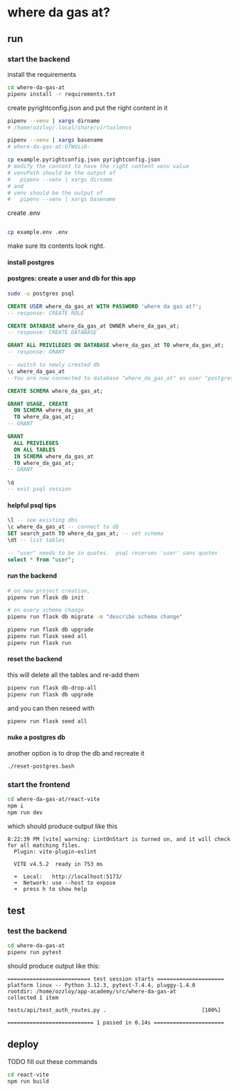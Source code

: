 # where da gas at?

## run

### start the backend

install the requirements

```bash
cd where-da-gas-at
pipenv install -r requirements.txt
```

create pyrightconfig.json and put the right content in it

```bash
pipenv --venv | xargs dirname
# /home/ozzloy/.local/share/virtualenvs

pipenv --venv | xargs basename
# where-da-gas-at-U7Wdii6-

cp example.pyrightconfig.json pyrightconfig.json
# modify the content to have the right content venv value
# venvPath should be the output of
#   pipenv --venv | xargs dirname
# and
# venv should be the output of
#   pipenv --venv | xargs basename
```

create .env

```bash

cp example.env .env
```

make sure its contents look right.

#### install postgres

#### postgres: create a user and db for this app

```bash
sudo -u postgres psql
```

```sql
CREATE USER where_da_gas_at WITH PASSWORD 'where da gas at?';
-- response: CREATE ROLE

CREATE DATABASE where_da_gas_at OWNER where_da_gas_at;
-- response: CREATE DATABASE

GRANT ALL PRIVILEGES ON DATABASE where_da_gas_at TO where_da_gas_at;
-- response: GRANT

-- switch to newly created db
\c where_da_gas_at
--You are now connected to database "where_da_gas_at" as user "postgres".

CREATE SCHEMA where_da_gas_at;

GRANT USAGE, CREATE
  ON SCHEMA where_da_gas_at
  TO where_da_gas_at;
-- GRANT

GRANT
  ALL PRIVILEGES
  ON ALL TABLES
  IN SCHEMA where_da_gas_at
  TO where_da_gas_at;
-- GRANT

\q
-- exit psql session
```

#### helpful psql tips

```sql
\l -- see existing dbs
\c where_da_gas_at -- connect to db
SET search_path TO where_da_gas_at; -- set schema
\dt -- list tables

-- "user" needs to be in quotes.  psql reserves 'user' sans quotes
select * from "user";
```

#### run the backend

```bash
# on new project creation,
pipenv run flask db init

# on every schema change
pipenv run flask db migrate -m "describe schema change"

pipenv run flask db upgrade
pipenv run flask seed all
pipenv run flask run
```

#### reset the backend

this will delete all the tables and re-add them

```bash
pipenv run flask db-drop-all
pipenv run flask db upgrade
```

and you can then reseed with

```bash
pipenv run flask seed all
```

#### nuke a postgres db

another option is to drop the db and recreate it

```bash
./reset-postgres.bash
```

### start the frontend

```bash
cd where-da-gas-at/react-vite
npm i
npm run dev
```

which should produce output like this

```
8:22:39 PM [vite] warning: LintOnStart is turned on, and it will check for all matching files.
  Plugin: vite-plugin-eslint

  VITE v4.5.2  ready in 753 ms

  ➜  Local:   http://localhost:5173/
  ➜  Network: use --host to expose
  ➜  press h to show help
```

## test

### test the backend

```bash
cd where-da-gas-at
pipenv run pytest
```

should produce output like this:

```
========================== test session starts =====================
platform linux -- Python 3.12.3, pytest-7.4.4, pluggy-1.4.0
rootdir: /home/ozzloy/app-academy/src/where-da-gas-at
collected 1 item

tests/api/test_auth_routes.py .                              [100%]

=========================== 1 passed in 0.14s ======================
```

## deploy

TODO fill out these commands

```bash
cd react-vite
npm run build
```
